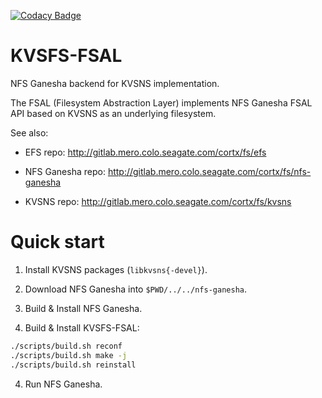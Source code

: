 [![Codacy Badge](https://app.codacy.com/project/badge/Grade/62e8043f34f642c397ab84bfbe5cba4d)](https://www.codacy.com?utm_source=github.com&amp;utm_medium=referral&amp;utm_content=Seagate/efs-ganesha&amp;utm_campaign=Badge_Grade)

# KVSFS-FSAL

NFS Ganesha backend for KVSNS implementation.

The FSAL (Filesystem Abstraction Layer) implements
NFS Ganesha FSAL API based on KVSNS as an underlying filesystem.

See also:

* EFS repo: http://gitlab.mero.colo.seagate.com/cortx/fs/efs

* NFS Ganesha repo: http://gitlab.mero.colo.seagate.com/cortx/fs/nfs-ganesha

* KVSNS repo: http://gitlab.mero.colo.seagate.com/cortx/fs/kvsns


# Quick start

1. Install KVSNS packages (`libkvsns{-devel}`).

2. Download NFS Ganesha into `$PWD/../../nfs-ganesha`.

3. Build & Install NFS Ganesha.

4. Build & Install KVSFS-FSAL:

```sh
./scripts/build.sh reconf
./scripts/build.sh make -j
./scripts/build.sh reinstall
```

4. Run NFS Ganesha.

